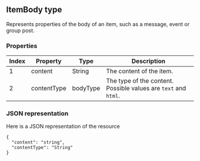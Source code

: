 ## ItemBody type
Represents properties of the body of an item, such as a message, event or group post.

### Properties

| Index | Property    | Type     | Description                                                     |
|-------|-------------|----------|-----------------------------------------------------------------|
| 1     | content     | String   | The content of the item.                                        |
| 2     | contentType | bodyType | The type of the content. Possible values are `text` and `html`. |

		
		
		
### JSON representation
Here is a JSON representation of the resource
```http
{
  "content": "string",
  "contentType": "String"
}
```
